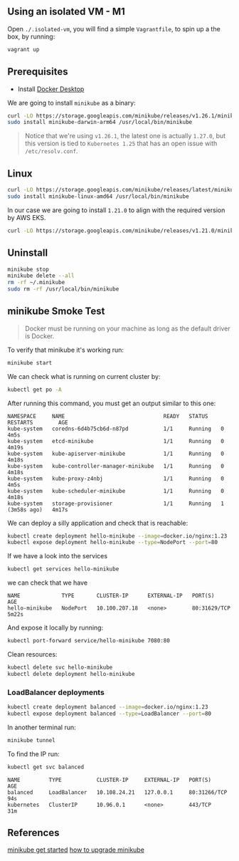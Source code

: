 ## Using an isolated VM - M1

Open `./.isolated-vm`, you will find a simple `Vagrantfile`, to spin up a the box, by running:

```bash
vagrant up
```

## Prerequisites

* Install [Docker Desktop](https://docs.docker.com/desktop/install/mac-install/)

We are going to install `minikube` as a binary:

```bash
curl -LO https://storage.googleapis.com/minikube/releases/v1.26.1/minikube-darwin-arm64
sudo install minikube-darwin-arm64 /usr/local/bin/minikube
```

> Notice that we're using `v1.26.1`, the latest one is actually `1.27.0`, but this version is tied to `Kubernetes 1.25` that has an open issue with `/etc/resolv.conf`. 

## Linux

```bash
curl -LO https://storage.googleapis.com/minikube/releases/latest/minikube-linux-amd64
sudo install minikube-linux-amd64 /usr/local/bin/minikube
```

In our case we are going to install `1.21.0` to align with the required version by AWS EKS.

```bash
curl -LO https://storage.googleapis.com/minikube/releases/v1.21.0/minikube-linux-amd64
```

## Uninstall 

```bash
minikube stop
minikube delete --all
rm -rf ~/.minikube
sudo rm -rf /usr/local/bin/minikube
```

## minikube Smoke Test

> Docker must be running on your machine as long as the default driver is Docker.

To verify that minikube it's working run:

```bash
minikube start
```

We can check what is running on current cluster by:

```bash
kubectl get po -A
```

After running this command, you must get an output similar to this one:

```
NAMESPACE     NAME                               READY   STATUS    RESTARTS        AGE
kube-system   coredns-6d4b75cb6d-n87pd           1/1     Running   0               4m5s
kube-system   etcd-minikube                      1/1     Running   0               4m19s
kube-system   kube-apiserver-minikube            1/1     Running   0               4m18s
kube-system   kube-controller-manager-minikube   1/1     Running   0               4m18s
kube-system   kube-proxy-z4nbj                   1/1     Running   0               4m5s
kube-system   kube-scheduler-minikube            1/1     Running   0               4m18s
kube-system   storage-provisioner                1/1     Running   1 (3m58s ago)   4m17s
```

We can deploy a silly application and check that is reachable:

```bash
kubectl create deployment hello-minikube --image=docker.io/nginx:1.23
kubectl expose deployment hello-minikube --type=NodePort --port=80
```

If we have a look into the services 

```bash
kubectl get services hello-minikube
```

we can check that we have

```
NAME             TYPE       CLUSTER-IP      EXTERNAL-IP   PORT(S)        AGE
hello-minikube   NodePort   10.100.207.18   <none>        80:31629/TCP   5m22s
```

And expose it locally by running:

```bash
kubectl port-forward service/hello-minikube 7080:80
```

Clean resources:

```bash
kubectl delete svc hello-minikube
kubectl delete deployment hello-minikube
```

### LoadBalancer deployments

```bash
kubectl create deployment balanced --image=docker.io/nginx:1.23
kubectl expose deployment balanced --type=LoadBalancer --port=80
```

In another terminal run:

```bash
minikube tunnel
```

To find the IP run:

```bash
kubectl get svc balanced
```

```
NAME         TYPE           CLUSTER-IP     EXTERNAL-IP   PORT(S)        AGE
balanced     LoadBalancer   10.108.24.21   127.0.0.1     80:31266/TCP   94s
kubernetes   ClusterIP      10.96.0.1      <none>        443/TCP        31m
```

## References

[minikube get started](https://minikube.sigs.k8s.io/docs/start/)
[how to upgrade minikube](https://stackoverflow.com/questions/45002364/how-to-upgrade-minikube)
